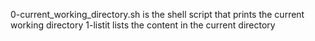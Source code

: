 0-current_working_directory.sh is the shell script that prints the current working directory
1-listit lists the content in the current directory
